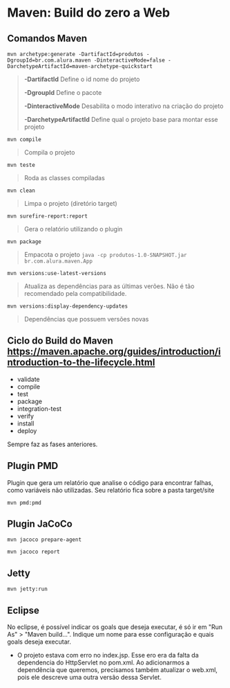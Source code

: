 # Maven: Build do zero a Web

## Comandos Maven

``mvn archetype:generate -DartifactId=produtos -DgroupId=br.com.alura.maven -DinteractiveMode=false -DarchetypeArtifactId=maven-archetype-quickstart``

> **-DartifactId** Define o id nome do projeto
>
> **-DgroupId** Define o pacote
>
> **-DinteractiveMode** Desabilita o modo interativo na criação do projeto
>
> **-DarchetypeArtifactId** Define qual o projeto base para montar esse projeto

``mvn compile``

> Compila o projeto

``mvn teste``

> Roda as classes compiladas

``mvn clean``

> Limpa o projeto (diretório target)

``mvn surefire-report:report``

> Gera o relatório utilizando o plugin

``mvn package``

> Empacota o projeto
> ``java -cp produtos-1.0-SNAPSHOT.jar br.com.alura.maven.App``

``mvn versions:use-latest-versions``

> Atualiza as dependências para as últimas verões. Não é tão recomendado pela compatibilidade.

``mvn versions:display-dependency-updates``

> Dependências que possuem versões novas


## Ciclo do Build do Maven <https://maven.apache.org/guides/introduction/introduction-to-the-lifecycle.html>

- validate
- compile
- test
- package
- integration-test
- verify
- install
- deploy

Sempre faz as fases anteriores.

## Plugin PMD

Plugin que gera um relatório que analise o código para encontrar falhas, como variáveis não utilizadas. Seu relatório fica sobre a pasta target/site

``mvn pmd:pmd``

## Plugin JaCoCo

``mvn jacoco prepare-agent``

``mvn jacoco report``

## Jetty

``mvn jetty:run``

## Eclipse

No eclipse, é possível indicar os goals que deseja executar, é só ir em "Run As" > "Maven build...". Indique um nome para esse configuração e quais goals deseja executar.

- O projeto estava com erro no index.jsp. Esse ero era da falta da dependencia do HttpServlet no pom.xml. Ao adicionarmos a dependência que queremos, precisamos também atualizar o web.xml, pois ele descreve uma outra versão dessa Servlet.